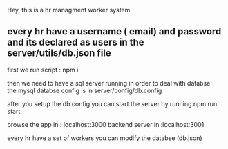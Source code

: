 Hey,
this is a hr managment worker system

## every hr have a username ( email) and password and its declared as users in the server/utils/db.json file

 first we run script : npm i

then we need to have a sql server running in order to deal with databse  
the mysql databse config is in server/config/db.config

after you setup the db config
you can start the server by running
npm run start

browse the app in : localhost:3000
backend server in :localhost:3001

every hr have a set of workers
you can modify the databse (db.json)
